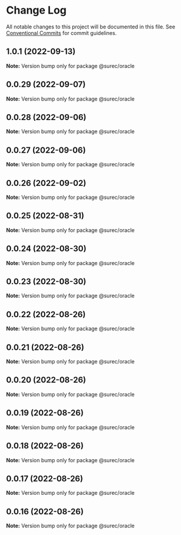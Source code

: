 # Change Log

All notable changes to this project will be documented in this file.
See [Conventional Commits](https://conventionalcommits.org) for commit guidelines.

## 1.0.1 (2022-09-13)

**Note:** Version bump only for package @surec/oracle





## 0.0.29 (2022-09-07)

**Note:** Version bump only for package @surec/oracle





## 0.0.28 (2022-09-06)

**Note:** Version bump only for package @surec/oracle





## 0.0.27 (2022-09-06)

**Note:** Version bump only for package @surec/oracle





## 0.0.26 (2022-09-02)

**Note:** Version bump only for package @surec/oracle





## 0.0.25 (2022-08-31)

**Note:** Version bump only for package @surec/oracle





## 0.0.24 (2022-08-30)

**Note:** Version bump only for package @surec/oracle





## 0.0.23 (2022-08-30)

**Note:** Version bump only for package @surec/oracle





## 0.0.22 (2022-08-26)

**Note:** Version bump only for package @surec/oracle





## 0.0.21 (2022-08-26)

**Note:** Version bump only for package @surec/oracle





## 0.0.20 (2022-08-26)

**Note:** Version bump only for package @surec/oracle





## 0.0.19 (2022-08-26)

**Note:** Version bump only for package @surec/oracle





## 0.0.18 (2022-08-26)

**Note:** Version bump only for package @surec/oracle





## 0.0.17 (2022-08-26)

**Note:** Version bump only for package @surec/oracle





## 0.0.16 (2022-08-26)

**Note:** Version bump only for package @surec/oracle
